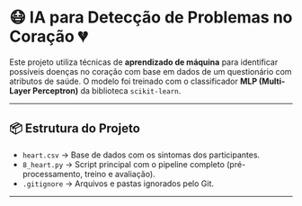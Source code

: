 # 😷 IA para Detecção de Problemas no Coração 💔

Este projeto utiliza técnicas de **aprendizado de máquina** para identificar possíveis doenças no coração com base em dados de um questionário com atributos de saúde. O modelo foi treinado com o classificador **MLP (Multi-Layer Perceptron)** da biblioteca `scikit-learn`.

---

## 📦 Estrutura do Projeto

- `heart.csv` → Base de dados com os sintomas dos participantes.  
- `8_heart.py` → Script principal com o pipeline completo (pré-processamento, treino e avaliação).
- `.gitignore` → Arquivos e pastas ignorados pelo Git.  

---
